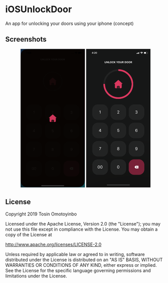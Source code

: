 # iOSUnlockDoor
An app for unlocking your doors using your iphone (concept)


## Screenshots
<div align="center" markdown="1">

<img src="https://github.com/twisstosin/iOSUnlockDoor/blob/master/iOSUnlockDoor/screenshots/ssapp1.png" width="40%"/>
<img src="https://github.com/twisstosin/iOSUnlockDoor/blob/master/iOSUnlockDoor/screenshots/ssdesign2.png" width="40%"/>
</div>

## License

Copyright 2019 Tosin Omotoyinbo

Licensed under the Apache License, Version 2.0 (the "License");
you may not use this file except in compliance with the License.
You may obtain a copy of the License at

http://www.apache.org/licenses/LICENSE-2.0

Unless required by applicable law or agreed to in writing, software
distributed under the License is distributed on an "AS IS" BASIS,
WITHOUT WARRANTIES OR CONDITIONS OF ANY KIND, either express or implied.
See the License for the specific language governing permissions and
limitations under the License.
